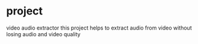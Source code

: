 # project
video audio extractor
this project helps to extract audio from video without losing audio and video quality
